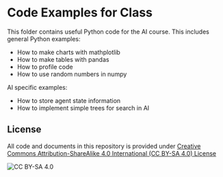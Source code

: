 <!-- #region -->
# Code Examples for Class

This folder contains useful Python code for the AI course. This includes 
general Python examples:

* How to make charts with mathplotlib
* How to make tables with pandas
* How to profile code
* How to use random numbers in numpy

AI specific examples:

* How to store agent state information
* How to implement simple trees for search in AI


## License
All code and documents in this repository is provided under [Creative Commons Attribution-ShareAlike 4.0 International (CC BY-SA 4.0) License](https://creativecommons.org/licenses/by-sa/4.0/)

![CC BY-SA 4.0](https://licensebuttons.net/l/by-sa/3.0/88x31.png)
<!-- #endregion -->
